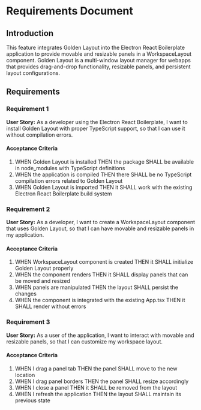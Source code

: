 # Requirements Document

## Introduction

This feature integrates Golden Layout into the Electron React Boilerplate application to provide movable and resizable panels in a WorkspaceLayout component. Golden Layout is a multi-window layout manager for webapps that provides drag-and-drop functionality, resizable panels, and persistent layout configurations.

## Requirements

### Requirement 1

**User Story:** As a developer using the Electron React Boilerplate, I want to install Golden Layout with proper TypeScript support, so that I can use it without compilation errors.

#### Acceptance Criteria

1. WHEN Golden Layout is installed THEN the package SHALL be available in node_modules with TypeScript definitions
2. WHEN the application is compiled THEN there SHALL be no TypeScript compilation errors related to Golden Layout
3. WHEN Golden Layout is imported THEN it SHALL work with the existing Electron React Boilerplate build system

### Requirement 2

**User Story:** As a developer, I want to create a WorkspaceLayout component that uses Golden Layout, so that I can have movable and resizable panels in my application.

#### Acceptance Criteria

1. WHEN WorkspaceLayout component is created THEN it SHALL initialize Golden Layout properly
2. WHEN the component renders THEN it SHALL display panels that can be moved and resized
3. WHEN panels are manipulated THEN the layout SHALL persist the changes
4. WHEN the component is integrated with the existing App.tsx THEN it SHALL render without errors

### Requirement 3

**User Story:** As a user of the application, I want to interact with movable and resizable panels, so that I can customize my workspace layout.

#### Acceptance Criteria

1. WHEN I drag a panel tab THEN the panel SHALL move to the new location
2. WHEN I drag panel borders THEN the panel SHALL resize accordingly
3. WHEN I close a panel THEN it SHALL be removed from the layout
4. WHEN I refresh the application THEN the layout SHALL maintain its previous state

